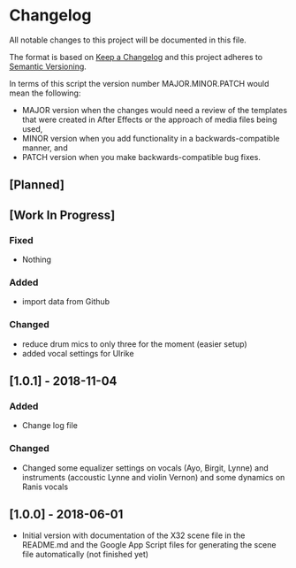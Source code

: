# Changelog
All notable changes to this project will be documented in this file.

The format is based on [Keep a Changelog](http://keepachangelog.com/en/1.0.0/)
and this project adheres to [Semantic Versioning](http://semver.org/spec/v2.0.0.html).

In terms of this script the version number MAJOR.MINOR.PATCH would mean the following:

- MAJOR version when the changes would need a review of the templates that were created in After Effects or the approach of media files being used,
- MINOR version when you add functionality in a backwards-compatible manner, and
- PATCH version when you make backwards-compatible bug fixes.

## [Planned]

## [Work In Progress]
### Fixed
- Nothing

### Added
- import data from Github

### Changed
- reduce drum mics to only three for the moment (easier setup)
- added vocal settings for Ulrike

## [1.0.1] - 2018-11-04
### Added
- Change log file

### Changed
- Changed some equalizer settings on vocals (Ayo, Birgit, Lynne) and instruments (accoustic Lynne and violin Vernon) and some dynamics on Ranis vocals

## [1.0.0] - 2018-06-01
- Initial version with documentation of the X32 scene file in the README.md and the Google App Script files for generating the scene file automatically (not finished yet)

